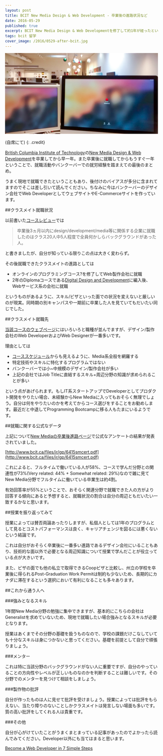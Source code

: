 ```yaml
---
layout: post
title: BCIT New Media Design & Web Development - 卒業後の進路状況など
date: 2016-05-29
published: true
excerpt: BCIT New Media Design & Web Developmentを修了して約1年が経ったということで、振り返ってみての最後のまとめ。
tags: bcit 留学
cover_image: /2016/0529-after-bcit.jpg
---
```

![Company office from my seat](/images/2016/0529-after-bcit.jpg)

(自席にて)
{: .credit}

[British Columbia Institute of Technology](http://www.bcit.ca/)の[New Media Design & Web Development](http://www.bcit.ca/study/programs/6415smcert)を卒業してから早一年。また卒業後に就職してからもうすぐ一年ということで、就職活動やバンクーバーでの就労経験を踏まえての最後のまとめ。

うまく現地で就職できたということもあり、後付けのバイアスが多分に含まれてますのでそこは差し引いて読んでください。ちなみに今はバンクーバーのデザイン会社でWeb DeveloperとしてウェブサイトやE-Commerceサイトを作っています。

##クラスメイト就職状況

以前書いた[コースレビュー](/bcit-new-media/)では

>卒業後3ヵ月以内にdesign/development/media等に関係する企業に就職したのはクラス20人中5人程度で全員何かしらバックグラウンドがあった人。

と書きましたが、自分が知っている限りこの点は大きく変わらず。

その後就職できたクラスメイトの進路としては

- オンラインのプログラミングコース?を修了してWeb製作会社に就職
- 2年のDiplomaコースである[Digital Design and Development](http://www.bcit.ca/study/programs/6405dipma)に編入後、Webサービス系の会社に就職

というものがあるように、スキル/ビザといった面での状況を変えないと厳しいのが現実。同時期の別キャンパスや一期前に卒業した人を見ていてもだいたい同じでした。

##クラスメイト就職先

[当該コースのウェブページ](http://www.bcit.ca/study/programs/6415smcert#graduating)にはいろいろと職種が並んでますが、デザイン/製作会社のWeb DeveloperおよびWeb Designerが一番多いです。

理由としては

- [コーススケジュール](http://www.bcit.ca/study/programs/6415smcert#courses)からも見えるように、Media系全般を網羅する
- 特定技術やスキルに特化するプログラムではない
- バンクーバーでは小~中規模のデザイン/製作会社が多い
- 上記の会社ではJob Titleに直結するスキル+周辺分野の知識が求められることが多い

という点があげられます。もしIT系スタートアップでDeveloperとしてプロダクト開発をやりたい場合、未経験からNew Mediaに入ってもおそらく無理でしょう。自分は何をやりたいのかを考えてからコース選びをすることをお勧めします。最近だと中退してProgramming Bootcampに移る人もたまにいるようです。

##就職に関する公式なデータ

上記について[New Mediaの卒業後進路ページ](http://www.bcit.ca/study/programs/6415smcert#graduating)で公式なアンケートの結果が発表されていました。

[http://www.bcit.ca/files/ir/gp/6415smcert.pdf](http://www.bcit.ca/files/ir/gp/6415smcert.pdf)

これによると、フルタイムで働いている人が58%、コースで学んだ分野との関連性が73%(Very related: 44% + Somewhat related: 29%)なので雑に見てNew Media分野でフルタイムに働いている卒業生は約4割。

有効回答率が55%ということで、おそらく関連分野で就職できた人の方がより回答する傾向にあると予想すると、就職状況の割合は自分の周辺ともだいたい一致するかなと思います。

##授業を振り返ってみて

授業によっては賛否両論あったりしますが、私個人としては1年のプログラムとして見るとコストパフォーマンスは良く、キャリアチェンジを図るには悪くないという結論です。

これは自分がおそらく卒業後に一番多い進路であるデザイン会社にいることもあり、技術的な面以外で必要となる周辺知識について授業で学んだことが役立っている点が大きいです。

また、ビザの面でも他の私立で取得できるCoopビザと比較し、州立の学校を卒業後に得られるPost-Graduation Work Permitは制約も少ないため、長期的にカナダに滞在するという選択において有利になることも多々あります。

##これから通う人へ

###強みとなるスキル

1年間New Media分野の勉強に集中できますが、基本的にこちらの会社はGeneralistを求めていないため、現地で就職したい場合強みとなるスキルが必要となります。

授業はあくまでその分野の基礎を扱うものなので、学校の課題だけこなしていても十分なスキルは身につかないと思ってください。基礎を前提として自分で頑張りましょう。

###メンター

これは特に当該分野のバックグラウンドがない人に重要ですが、自分のやっていることの方向性やレベルが正しいものなのかを判断することは難しいです。その分野でのメンターを見つけて相談をしましょう。

###製作物の批評

自分が作ったものは人に見せて批評を受けましょう。授業によっては批評をもらえない、当たり障りのないことしかクラスメイトは発言しない場面も多いです。質の高い批評をしてくれる人は貴重です。

###その他

自分が心がけていたことがうまくまとまっている記事があったのでよかったら読んでみてください。Developer以外にも当てはまると思います。

[Become a Web Developer in 7 Simple Steps](https://www.sitepoint.com/become-web-developer-7-simple-steps/)
